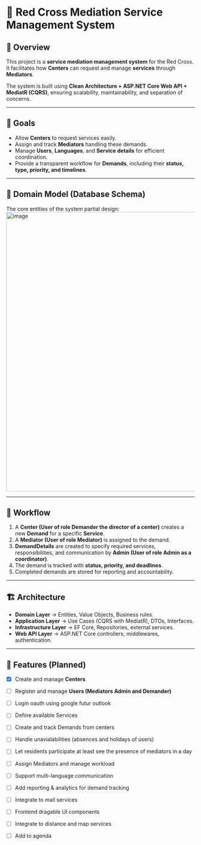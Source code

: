 # 🏥 Red Cross Mediation Service Management System

## 📌 Overview
This project is a **service mediation management system** for the Red Cross.  
It facilitates how **Centers**  can request and manage **services** through **Mediators**.  

The system is built using **Clean Architecture + ASP.NET Core Web API + MediatR (CQRS)**, ensuring scalability, maintainability, and separation of concerns.

---

## 🎯 Goals
- Allow **Centers** to request services easily.  
- Assign and track **Mediators** handling these demands.  
- Manage **Users**, **Languages**, and **Service details** for efficient coordination.  
- Provide a transparent workflow for **Demands**, including their **status, type, priority, and timelines**.  

---

## 📂 Domain Model (Database Schema)

The core entities of the system partial design:
<img width="897" height="744" alt="image" src="https://github.com/user-attachments/assets/5810be4b-a37f-4aaf-a130-edf69d911c0a" />

---

## 🔄 Workflow

1. A **Center (User of role Demander the director of a center)** creates a new **Demand** for a specific **Service**.  
2. A **Mediator (User of role Mediator)** is assigned to the demand.  
3. **DemandDetails** are created to specify required services, responsibilities, and communication by **Admin (User of role Admin as a coordinator)**.  
4. The demand is tracked with **status, priority, and deadlines**.  
5. Completed demands are stored for reporting and accountability.  

---

## 🏗️ Architecture

- **Domain Layer** → Entities, Value Objects, Business rules.  
- **Application Layer** → Use Cases (CQRS with MediatR), DTOs, Interfaces.  
- **Infrastructure Layer** → EF Core, Repositories, external services.  
- **Web API Layer** → ASP.NET Core controllers, middlewares, authentication.  

---

## 🚀 Features (Planned)
- [x] Create and manage **Centers**  
- [ ] Register and manage **Users (Mediators Admin and Demander)**
- [ ] Login oauth using google futur outlook
- [ ] Define available Services
- [ ] Create and track Demands from centers
- [ ] Handle unavialabilities (absences and holidays of users)
- [ ] Let residents participate at least see the presence of mediators in a day
- [ ] Assign Mediators and manage workload
- [ ] Support multi-language communication
- [ ] Add reporting & analytics for demand tracking
- [ ] Integrate to mail services
- [ ] Frontend dragable UI components
- [ ] Integrate to distance and map services
- [ ] Add to agenda

